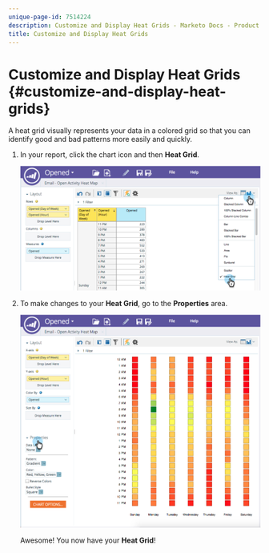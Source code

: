 ```yaml
---
unique-page-id: 7514224
description: Customize and Display Heat Grids - Marketo Docs - Product Documentation
title: Customize and Display Heat Grids
---
```


# Customize and Display Heat Grids {#customize-and-display-heat-grids}

A heat grid visually represents your data in a colored grid so that you can identify good and bad patterns more easily and quickly.

1. In your report, click the chart icon and then **Heat Grid**.

   ![](assets/image2015-5-4-15-3a2-3a17.png)

1. To make changes to your **Heat Grid**, go to the **Properties** area.

   ![](assets/image2015-5-4-16-3a7-3a9.png)

   Awesome! You now have your **Heat Grid**!
